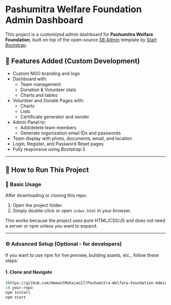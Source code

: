 # Pashumitra Welfare Foundation Admin Dashboard

This project is a customized admin dashboard for **Pashumitra Welfare Foundation**, built on top of the open-source [SB Admin](https://startbootstrap.com/template/sb-admin/) template by [Start Bootstrap](https://startbootstrap.com/).

## 🌟 Features Added (Custom Development)

- Custom NGO branding and logo
- Dashboard with:
  - Team management
  - Donation & Volunteer stats
  - Charts and tables
- Volunteer and Donate Pages with:
  - Charts
  - Lists
  - Certificate generator and sender
- Admin Panel to:
  - Add/delete team members
  - Generate organization email IDs and passwords
- Team display with photo, documents, email, and location
- Login, Register, and Password Reset pages
- Fully responsive using Bootstrap 5

---

## 🚀 How to Run This Project

### 🔧 Basic Usage

After downloading or cloning this repo:

1. Open the project folder.
2. Simply double-click or open `index.html` in your browser.

This works because the project uses pure HTML/CSS/JS and does not need a server or npm unless you want to expand.

---

### ⚙️ Advanced Setup (Optional - for developers)

If you want to use npm for live preview, building assets, etc., follow these steps:

#### 1. Clone and Navigate
```bash
(https://github.com/HemantMahajan17/Pashumitra-Welfare-Foundation-Admin-Dashboard.git)
cd your-repo
npm install
npm start

